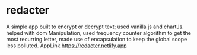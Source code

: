 # redacter

A simple app built to encrypt or decrypt text;
used vanilla js and chartJs.
helped with dom Manipulation, used frequency counter algorithm to get the most
recurring letter,
made use of encapsulation to keep the global scope less polluted.
AppLink https://redacter.netlify.app
